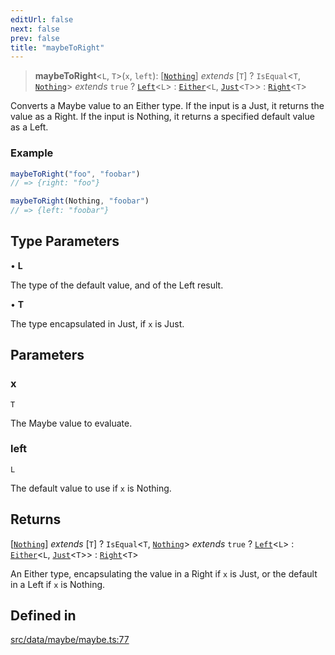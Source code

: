 ```yaml
---
editUrl: false
next: false
prev: false
title: "maybeToRight"
---
```


> **maybeToRight**\<`L`, `T`\>(`x`, `left`): [[`Nothing`](/api/type-aliases/nothing/)] *extends* [`T`] ? `IsEqual`\<`T`, [`Nothing`](/api/type-aliases/nothing/)\> *extends* `true` ? [`Left`](/api/interfaces/left/)\<`L`\> : [`Either`](/api/type-aliases/either/)\<`L`, [`Just`](/api/type-aliases/just/)\<`T`\>\> : [`Right`](/api/interfaces/right/)\<`T`\>

Converts a Maybe value to an Either type. If the input is a Just, it returns the value as a Right.
If the input is Nothing, it returns a specified default value as a Left.

### Example
```ts
maybeToRight("foo", "foobar")
// => {right: "foo"}

maybeToRight(Nothing, "foobar")
// => {left: "foobar"}
```

## Type Parameters

• **L**

The type of the default value, and of the Left result.

• **T**

The type encapsulated in Just, if `x` is Just.

## Parameters

### x

`T`

The Maybe value to evaluate.

### left

`L`

The default value to use if `x` is Nothing.

## Returns

[[`Nothing`](/api/type-aliases/nothing/)] *extends* [`T`] ? `IsEqual`\<`T`, [`Nothing`](/api/type-aliases/nothing/)\> *extends* `true` ? [`Left`](/api/interfaces/left/)\<`L`\> : [`Either`](/api/type-aliases/either/)\<`L`, [`Just`](/api/type-aliases/just/)\<`T`\>\> : [`Right`](/api/interfaces/right/)\<`T`\>

An Either type, encapsulating the value in a Right if `x` is Just, or the default in a Left if `x` is Nothing.

## Defined in

[src/data/maybe/maybe.ts:77](https://github.com/skyleague/axioms/blob/75fb1c5c977f1940e84e5cdcef2be336d1fd81da/src/data/maybe/maybe.ts#L77)
